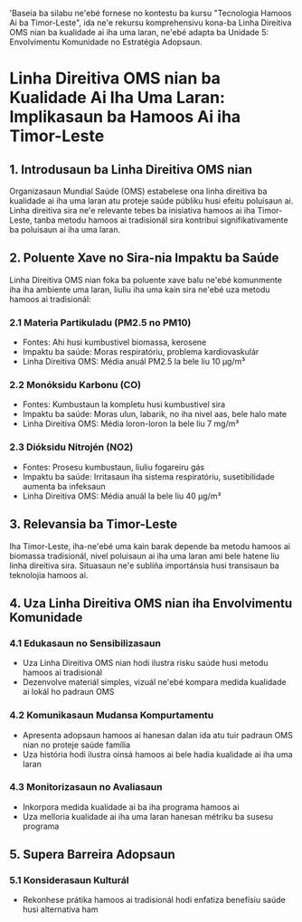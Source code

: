 'Baseia ba silabu ne'ebé fornese no kontestu ba kursu "Tecnologia Hamoos Ai ba Timor-Leste", ida ne'e rekursu komprehensivu kona-ba Linha Direitiva OMS nian ba kualidade ai iha uma laran, ne'ebé adapta ba Unidade 5: Envolvimentu Komunidade no Estratégia Adopsaun.

# Linha Direitiva OMS nian ba Kualidade Ai Iha Uma Laran: Implikasaun ba Hamoos Ai iha Timor-Leste

## 1. Introdusaun ba Linha Direitiva OMS nian

Organizasaun Mundial Saúde (OMS) estabelese ona linha direitiva ba kualidade ai iha uma laran atu proteje saúde públiku husi efeitu poluisaun ai. Linha direitiva sira ne'e relevante tebes ba inisiativa hamoos ai iha Timor-Leste, tanba metodu hamoos ai tradisionál sira kontribui signifikativamente ba poluisaun ai iha uma laran.

## 2. Poluente Xave no Sira-nia Impaktu ba Saúde

Linha Direitiva OMS nian foka ba poluente xave balu ne'ebé komunmente iha iha ambiente uma laran, liuliu iha uma kain sira ne'ebé uza metodu hamoos ai tradisionál:

### 2.1 Materia Partikuladu (PM2.5 no PM10)
- Fontes: Ahi husi kumbustivel biomassa, kerosene
- Impaktu ba saúde: Moras respiratóriu, problema kardiovaskulár
- Linha Direitiva OMS: Média anuál PM2.5 la bele liu 10 μg/m³

### 2.2 Monóksidu Karbonu (CO)
- Fontes: Kumbustaun la kompletu husi kumbustivel sira
- Impaktu ba saúde: Moras ulun, labarik, no iha nivel aas, bele halo mate
- Linha Direitiva OMS: Média loron-loron la bele liu 7 mg/m³

### 2.3 Dióksidu Nitrojén (NO2)
- Fontes: Prosesu kumbustaun, liuliu fogareiru gás
- Impaktu ba saúde: Irritasaun iha sistema respiratóriu, susetibilidade aumenta ba infeksaun
- Linha Direitiva OMS: Média anuál la bele liu 40 μg/m³

## 3. Relevansia ba Timor-Leste

Iha Timor-Leste, iha-ne'ebé uma kain barak depende ba metodu hamoos ai biomassa tradisionál, nivel poluisaun ai iha uma laran ami bele hatene liu linha direitiva sira. Situasaun ne'e subliña importánsia husi transisaun ba teknolojia hamoos ai.

## 4. Uza Linha Direitiva OMS nian iha Envolvimentu Komunidade

### 4.1 Edukasaun no Sensibilizasaun
- Uza Linha Direitiva OMS nian hodi ilustra risku saúde husi metodu hamoos ai tradisionál
- Dezenvolve materiál simples, vizuál ne'ebé kompara medida kualidade ai lokál ho padraun OMS

### 4.2 Komunikasaun Mudansa Kompurtamentu
- Apresenta adopsaun hamoos ai hanesan dalan ida atu tuir padraun OMS nian no proteje saúde família
- Uza história hodi ilustra oinsá hamoos ai bele hadia kualidade ai iha uma laran

### 4.3 Monitorizasaun no Avaliasaun
- Inkorpora medida kualidade ai ba iha programa hamoos ai
- Uza melloria kualidade ai iha uma laran hanesan métriku ba susesu programa

## 5. Supera Barreira Adopsaun

### 5.1 Konsiderasaun Kulturál
- Rekonhese prátika hamoos ai tradisionál hodi enfatiza benefísiu saúde husi alternativa ham